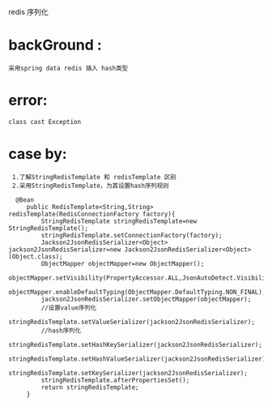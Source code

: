 redis 序列化
# backGround : 
    采用spring data redis 插入 hash类型
# error:
    class cast Exception
# case by:
     1.了解StringRedisTemplate 和 redisTemplate 区别
     2.采用StringRedisTemplate，为其设置hash序列规则
     
      @Bean
         public RedisTemplate<String,String> redisTemplate(RedisConnectionFactory factory){
             StringRedisTemplate stringRedisTemplate=new StringRedisTemplate();
             stringRedisTemplate.setConnectionFactory(factory);
             Jackson2JsonRedisSerializer<Object> jackson2JsonRedisSerializer=new Jackson2JsonRedisSerializer<Object>(Object.class);
             ObjectMapper objectMapper=new ObjectMapper();
             objectMapper.setVisibility(PropertyAccessor.ALL,JsonAutoDetect.Visibility.ANY);
             objectMapper.enableDefaultTyping(ObjectMapper.DefaultTyping.NON_FINAL);
             jackson2JsonRedisSerializer.setObjectMapper(objectMapper);
             //设置value序列化
             stringRedisTemplate.setValueSerializer(jackson2JsonRedisSerializer);
             //hash序列化
             stringRedisTemplate.setHashKeySerializer(jackson2JsonRedisSerializer);
             stringRedisTemplate.setHashValueSerializer(jackson2JsonRedisSerializer);
             stringRedisTemplate.setKeySerializer(jackson2JsonRedisSerializer);
             stringRedisTemplate.afterPropertiesSet();
             return stringRedisTemplate;
         }
    
